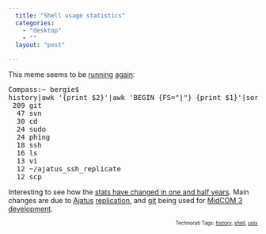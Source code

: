 ```yaml
---
  title: "Shell usage statistics"
  categories: 
    - "desktop"
    - ""
  layout: "post"

---
```

<p>
This meme seems to be <a href="http://jimmac.musichall.cz/log/?p=427">running</a> <a href="http://bethesignal.org/blog/2008/04/10/shell-history-stats/">again</a>:
</p><pre>
Compass:~ bergie$ 
history|awk '{print $2}'|awk 'BEGIN {FS=&quot;|&quot;} {print $1}'|sort|uniq -c | sort -nr |head -n 10
 209 git
  47 svn
  30 cd
  24 sudo
  24 phing
  18 ssh
  16 ls
  13 vi
  12 ~/ajatus_ssh_replicate
  12 scp
</pre><p>
Interesting to see how the <a href="http://bergie.iki.fi/blog/top-ten-unix-shell-commands/">stats have changed in one and half years</a>. Main changes are due to <a href="http://www.ajatus.info/">Ajatus</a> <a href="http://bergie.iki.fi/blog/replicating_ajatus_with_your_colleagues/">replication</a>, and <a href="http://repo.or.cz/w/midcom.git">git</a> being used for <a href="http://bergie.iki.fi/blog/midcom_3_at_a_glance/">MidCOM 3 development</a>.
</p>
<p style="text-align:right;font-size:10px;">Technorati Tags: <a href="http://www.technorati.com/tag/history">history</a>, <a href="http://www.technorati.com/tag/shell">shell</a>, <a href="http://www.technorati.com/tag/unix">unix</a></p>